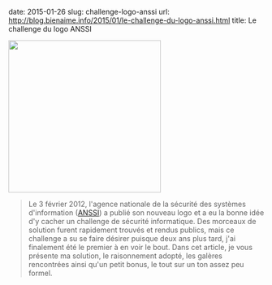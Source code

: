 date: 2015-01-26
slug: challenge-logo-anssi
url: http://blog.bienaime.info/2015/01/le-challenge-du-logo-anssi.html
title: Le challenge du logo ANSSI

<img src="images/logo-anssi.png" width="300" />

> Le 3 février 2012, l'agence nationale de la sécurité des systèmes d'information ([ANSSI](http://www.ssi.gouv.fr/)) a publié son nouveau logo et a eu la bonne idée d'y cacher un challenge de sécurité informatique. Des morceaux de solution furent rapidement trouvés et rendus publics, mais ce challenge a su se faire désirer puisque deux ans plus tard, j'ai finalement été le premier à en voir le bout. Dans cet article, je vous présente ma solution, le raisonnement adopté, les galères rencontrées ainsi qu'un petit bonus, le tout sur un ton assez peu formel.
